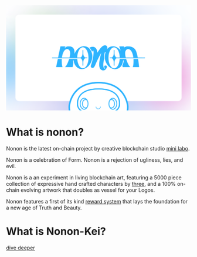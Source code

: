 ![Nonon](./img/nonon-banner.png)

# What is nonon? 

Nonon is the latest on-chain project by creative blockchain studio [mini labo](https://mini-labo.org).

Nonon is a celebration of Form.
Nonon is a rejection of ugliness, lies, and evil.

Nonon is a an experiment in living blockchain art, featuring a 5000 piece collection of expressive hand crafted characters by [three](https://twitter.com/three________), and a 100% on-chain evolving artwork that
doubles as vessel for your Logos.

Nonon features a first of its kind [reward system](./card.md) that lays the foundation for a new age of Truth and Beauty.

# What is Nonon-Kei?

[dive deeper](./nonon-kei-manifestum.md)
